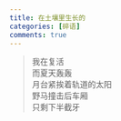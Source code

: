 ```yaml
---
title: 在土壤里生长的
categories: [碎语]
comments: true
---
```

> 我在复活<br>而夏天轰轰<BR>月台紧挨着轨道的太阳<br>野马撞击后车厢<br>只剩下半截牙


